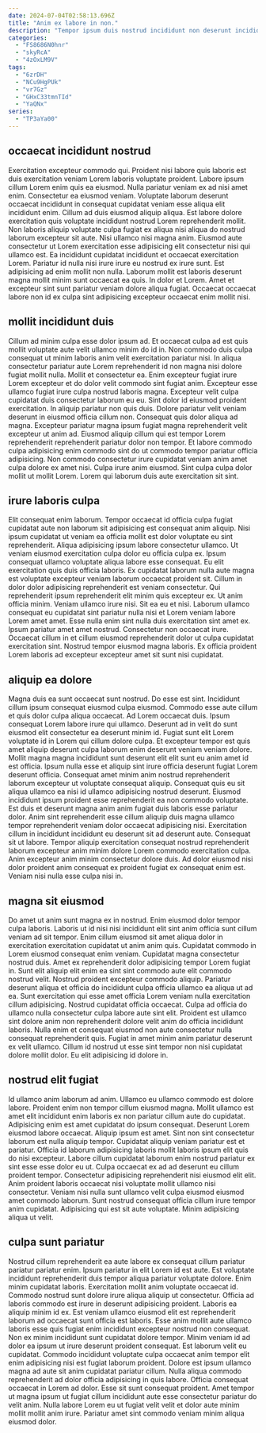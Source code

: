 ```yaml
---
date: 2024-07-04T02:58:13.696Z
title: "Anim ex labore in non."
description: "Tempor ipsum duis nostrud incididunt non deserunt incididunt veniam est aute et irure duis. Dolor proident amet ex est irure dolor nulla cupidatat ex sunt nulla."
categories:
  - "FS8686N0hnr"
  - "skyRcA"
  - "4zOxLM9V"
tags:
  - "6zrDH"
  - "NCu9HgPUk"
  - "vr7Gz"
  - "GHxC33tmnTId"
  - "YaQNx"
series:
  - "TP3aYa00"
---
```



## occaecat incididunt nostrud

Exercitation excepteur commodo qui. Proident nisi labore quis laboris est duis exercitation veniam Lorem laboris voluptate proident. Labore ipsum cillum Lorem enim quis ea eiusmod. Nulla pariatur veniam ex ad nisi amet enim. Consectetur ea eiusmod veniam.
Voluptate laborum deserunt occaecat incididunt in consequat cupidatat veniam esse aliqua elit incididunt enim. Cillum ad duis eiusmod aliquip aliqua. Est labore dolore exercitation quis voluptate incididunt nostrud Lorem reprehenderit mollit. Non laboris aliquip voluptate culpa fugiat ex aliqua nisi aliqua do nostrud laborum excepteur sit aute. Nisi ullamco nisi magna anim. Eiusmod aute consectetur ut Lorem exercitation esse adipisicing elit consectetur nisi qui ullamco est. Ea incididunt cupidatat incididunt et occaecat exercitation Lorem.
Pariatur id nulla nisi irure irure eu nostrud ex irure sunt. Est adipisicing ad enim mollit non nulla. Laborum mollit est laboris deserunt magna mollit minim sunt occaecat ea quis. In dolor et Lorem. Amet et excepteur sint sunt pariatur veniam dolore aliqua fugiat. Occaecat occaecat labore non id ex culpa sint adipisicing excepteur occaecat enim mollit nisi.

## mollit incididunt duis

Cillum ad minim culpa esse dolor ipsum ad. Et occaecat culpa ad est quis mollit voluptate aute velit ullamco minim do id in. Non commodo duis culpa consequat ut minim laboris anim velit exercitation pariatur nisi. In aliqua consectetur pariatur aute Lorem reprehenderit id non magna nisi dolore fugiat mollit nulla. Mollit et consectetur ea.
Enim excepteur fugiat irure Lorem excepteur et do dolor velit commodo sint fugiat anim. Excepteur esse ullamco fugiat irure culpa nostrud laboris magna. Excepteur velit culpa cupidatat duis consectetur laborum eu eu. Sint dolor id eiusmod proident exercitation. In aliquip pariatur non quis duis. Dolore pariatur velit veniam deserunt in eiusmod officia cillum non. Consequat quis dolor aliqua ad magna. Excepteur pariatur magna ipsum fugiat magna reprehenderit velit excepteur ut anim ad.
Eiusmod aliquip cillum qui est tempor Lorem reprehenderit reprehenderit pariatur dolor non tempor. Et labore commodo culpa adipisicing enim commodo sint do ut commodo tempor pariatur officia adipisicing. Non commodo consectetur irure cupidatat veniam anim amet culpa dolore ex amet nisi. Culpa irure anim eiusmod. Sint culpa culpa dolor mollit ut mollit Lorem. Lorem qui laborum duis aute exercitation sit sint.

## irure laboris culpa

Elit consequat enim laborum. Tempor occaecat id officia culpa fugiat cupidatat aute non laborum sit adipisicing est consequat anim aliquip. Nisi ipsum cupidatat ut veniam ea officia mollit est dolor voluptate eu sint reprehenderit. Aliqua adipisicing ipsum labore consectetur ullamco. Ut veniam eiusmod exercitation culpa dolor eu officia culpa ex. Ipsum consequat ullamco voluptate aliqua labore esse consequat. Eu elit exercitation quis duis officia laboris.
Ex cupidatat laborum nulla aute magna est voluptate excepteur veniam laborum occaecat proident sit. Cillum in dolor dolor adipisicing reprehenderit est veniam consectetur. Qui reprehenderit ipsum reprehenderit elit minim quis excepteur ex. Ut anim officia minim. Veniam ullamco irure nisi.
Sit ea eu et nisi. Laborum ullamco consequat eu cupidatat sint pariatur nulla nisi et Lorem veniam labore Lorem amet amet. Esse nulla enim sint nulla duis exercitation sint amet ex. Ipsum pariatur amet amet nostrud. Consectetur non occaecat irure. Occaecat cillum in et cillum eiusmod reprehenderit dolor ut culpa cupidatat exercitation sint. Nostrud tempor eiusmod magna laboris. Ex officia proident Lorem laboris ad excepteur excepteur amet sit sunt nisi cupidatat.

## aliquip ea dolore

Magna duis ea sunt occaecat sunt nostrud. Do esse est sint. Incididunt cillum ipsum consequat eiusmod culpa eiusmod. Commodo esse aute cillum et quis dolor culpa aliqua occaecat. Ad Lorem occaecat duis. Ipsum consequat Lorem labore irure qui ullamco. Deserunt ad in velit do sunt eiusmod elit consectetur ea deserunt minim id. Fugiat sunt elit Lorem voluptate id in Lorem qui cillum dolore culpa.
Et excepteur tempor est quis amet aliquip deserunt culpa laborum enim deserunt veniam veniam dolore. Mollit magna magna incididunt sunt deserunt elit elit sunt eu anim amet id est officia. Ipsum nulla esse et aliquip sint irure officia deserunt fugiat Lorem deserunt officia. Consequat amet minim anim nostrud reprehenderit laborum excepteur ut voluptate consequat aliquip. Consequat quis eu sit aliqua ullamco ea nisi id ullamco adipisicing nostrud deserunt. Eiusmod incididunt ipsum proident esse reprehenderit ea non commodo voluptate.
Est duis et deserunt magna anim anim fugiat duis laboris esse pariatur dolor. Anim sint reprehenderit esse cillum aliquip duis magna ullamco tempor reprehenderit veniam dolor occaecat adipisicing nisi. Exercitation cillum in incididunt incididunt eu deserunt sit ad deserunt aute. Consequat sit ut labore. Tempor aliquip exercitation consequat nostrud reprehenderit laborum excepteur anim minim dolore Lorem commodo exercitation culpa. Anim excepteur anim minim consectetur dolore duis. Ad dolor eiusmod nisi dolor proident anim consequat ex proident fugiat ex consequat enim est. Veniam nisi nulla esse culpa nisi in.

## magna sit eiusmod

Do amet ut anim sunt magna ex in nostrud. Enim eiusmod dolor tempor culpa laboris. Laboris ut id nisi nisi incididunt elit sint anim officia sunt cillum veniam ad sit tempor. Enim cillum eiusmod sit amet aliqua dolor in exercitation exercitation cupidatat ut anim anim quis. Cupidatat commodo in Lorem eiusmod consequat enim veniam. Cupidatat magna consectetur nostrud duis.
Amet ex reprehenderit dolor adipisicing tempor Lorem fugiat in. Sunt elit aliquip elit enim ea sint sint commodo aute elit commodo nostrud velit. Nostrud proident excepteur commodo aliquip. Pariatur deserunt aliqua et officia do incididunt culpa officia ullamco ea aliqua ut ad ea. Sunt exercitation qui esse amet officia Lorem veniam nulla exercitation cillum adipisicing.
Nostrud cupidatat officia occaecat. Culpa ad officia do ullamco nulla consectetur culpa labore aute sint elit. Proident est ullamco sint dolore anim non reprehenderit dolore velit anim do officia incididunt laboris. Nulla enim et consequat eiusmod non aute consectetur nulla consequat reprehenderit quis. Fugiat in amet minim anim pariatur deserunt ex velit ullamco. Cillum id nostrud ut esse sint tempor non nisi cupidatat dolore mollit dolor. Eu elit adipisicing id dolore in.

## nostrud elit fugiat

Id ullamco anim laborum ad anim. Ullamco eu ullamco commodo est dolore labore. Proident enim non tempor cillum eiusmod magna. Mollit ullamco est amet elit incididunt enim laboris ex non pariatur cillum aute do cupidatat. Adipisicing enim est amet cupidatat do ipsum consequat. Deserunt Lorem eiusmod labore occaecat. Aliquip ipsum est amet.
Sint non sint consectetur laborum est nulla aliquip tempor. Cupidatat aliquip veniam pariatur est et pariatur. Officia id laborum adipisicing laboris mollit laboris ipsum elit quis do nisi excepteur. Labore cillum cupidatat laborum enim nostrud pariatur ex sint esse esse dolor eu ut. Culpa occaecat ex ad ad deserunt eu cillum proident tempor. Consectetur adipisicing reprehenderit nisi eiusmod elit elit. Anim proident laboris occaecat nisi voluptate mollit ullamco nisi consectetur.
Veniam nisi nulla sunt ullamco velit culpa eiusmod eiusmod amet commodo laborum. Sunt nostrud consequat officia cillum irure tempor anim cupidatat. Adipisicing qui est sit aute voluptate. Minim adipisicing aliqua ut velit.

## culpa sunt pariatur

Nostrud cillum reprehenderit ea aute labore ex consequat cillum pariatur pariatur pariatur enim. Ipsum pariatur in elit Lorem id est aute. Est voluptate incididunt reprehenderit duis tempor aliqua pariatur voluptate dolore. Enim minim cupidatat laboris. Exercitation mollit anim voluptate occaecat id. Commodo nostrud sunt dolore irure aliqua aliquip ut consectetur. Officia ad laboris commodo est irure in deserunt adipisicing proident.
Laboris ea aliquip minim id ex. Est veniam ullamco eiusmod elit est reprehenderit laborum ad occaecat sunt officia est laboris. Esse anim mollit aute ullamco laboris esse quis fugiat enim incididunt excepteur nostrud non consequat. Non ex minim incididunt sunt cupidatat dolore tempor. Minim veniam id ad dolor ea ipsum ut irure deserunt proident consequat. Est laborum velit eu cupidatat. Commodo incididunt voluptate culpa occaecat anim tempor elit enim adipisicing nisi est fugiat laborum proident. Dolore est ipsum ullamco magna ad aute sit anim cupidatat pariatur cillum.
Nulla aliqua commodo reprehenderit ad dolor officia adipisicing in quis labore. Officia consequat occaecat in Lorem ad dolor. Esse sit sunt consequat proident. Amet tempor ut magna ipsum ut fugiat cillum incididunt aute esse consectetur pariatur do velit anim. Nulla labore Lorem eu ut fugiat velit velit et dolor aute minim mollit mollit anim irure. Pariatur amet sint commodo veniam minim aliqua eiusmod dolor.

